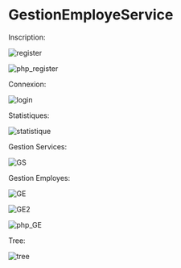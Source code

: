 # GestionEmployeService
 
Inscription:

![register](https://github.com/safiyadaoudi01/GestionEmployeService/assets/120654774/d77ecb55-386e-465c-accc-339f868add49)



![php_register](https://github.com/safiyadaoudi01/GestionEmployeService/assets/120654774/30f4bc0c-0216-45d3-8b9b-80c09ec3ac4d)




Connexion:


![login](https://github.com/safiyadaoudi01/GestionEmployeService/assets/120654774/3fa89390-fa38-45a5-8307-1085e95de14c)




Statistiques:


![statistique](https://github.com/safiyadaoudi01/GestionEmployeService/assets/120654774/5cbb3f43-b937-401d-b65f-dd57c3ef6545)



Gestion Services:


![GS](https://github.com/safiyadaoudi01/GestionEmployeService/assets/120654774/5d4410ec-5dc7-4c46-b657-d6fd12aaf149)


Gestion Employes:


![GE](https://github.com/safiyadaoudi01/GestionEmployeService/assets/120654774/b7caa1af-213a-4906-9336-81ca65d3c1cb)



![GE2](https://github.com/safiyadaoudi01/GestionEmployeService/assets/120654774/4e8b02e1-dc1f-4b17-a525-9a50826e0609)



![php_GE](https://github.com/safiyadaoudi01/GestionEmployeService/assets/120654774/ae458729-99d2-4798-8377-6579e1d4b6a0)


Tree:


![tree](https://github.com/safiyadaoudi01/GestionEmployeService/assets/120654774/7e8f3947-6c39-4f23-a3e2-eb0b2f04ef66)
